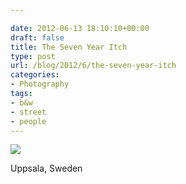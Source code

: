 ```yaml
---

date: 2012-06-13 18:10:10+00:00
draft: false
title: The Seven Year Itch
type: post
url: /blog/2012/6/the-seven-year-itch
categories:
- Photography
tags:
- b&w
- street
- people
---
```



  
![](/images/2012-06-13-20126the-seven-year-itch/20120613-R0010246.jpg)

  



Uppsala, Sweden
